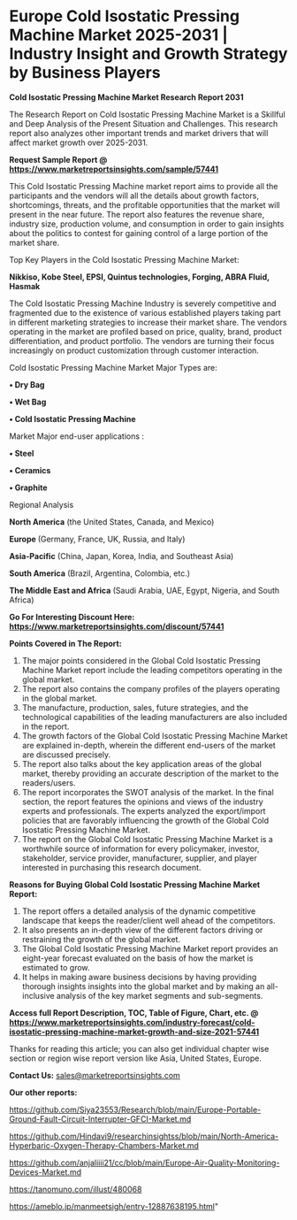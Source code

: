 # Europe Cold Isostatic Pressing Machine Market 2025-2031 | Industry Insight and Growth Strategy by Business Players

<strong>Cold Isostatic Pressing Machine Market Research Report 2031</strong>

The Research Report on Cold Isostatic Pressing Machine Market is a Skillful and Deep Analysis of the Present Situation and Challenges. This research report also analyzes other important trends and market drivers that will affect market growth over 2025-2031.

<strong>Request Sample Report @ <a href=https://www.marketreportsinsights.com/sample/57441>https://www.marketreportsinsights.com/sample/57441</a></strong>

This Cold Isostatic Pressing Machine market report aims to provide all the participants and the vendors will all the details about growth factors, shortcomings, threats, and the profitable opportunities that the market will present in the near future. The report also features the revenue share, industry size, production volume, and consumption in order to gain insights about the politics to contest for gaining control of a large portion of the market share.

Top Key Players in the Cold Isostatic Pressing Machine Market:

<strong>Nikkiso, Kobe Steel, EPSI, Quintus technologies, Forging, ABRA Fluid, Hasmak</strong>

The Cold Isostatic Pressing Machine Industry is severely competitive and fragmented due to the existence of various established players taking part in different marketing strategies to increase their market share. The vendors operating in the market are profiled based on price, quality, brand, product differentiation, and product portfolio. The vendors are turning their focus increasingly on product customization through customer interaction.

Cold Isostatic Pressing Machine Market Major Types are:

<strong>• Dry Bag

• Wet Bag

• Cold Isostatic Pressing Machine</strong>

Market Major end-user applications :

<strong>• Steel

• Ceramics

• Graphite</strong>

Regional Analysis

</u><strong><b>North America</b></strong> (the United States, Canada, and Mexico)

<strong><b>Europe </b></strong>(Germany, France, UK, Russia, and Italy)

<strong><b>Asia-Pacific</b></strong> (China, Japan, Korea, India, and Southeast Asia)

<strong><b>South America</b></strong> (Brazil, Argentina, Colombia, etc.)

<strong><b>The Middle East and Africa</b></strong> (Saudi Arabia, UAE, Egypt, Nigeria, and South Africa)

<strong>Go For Interesting Discount Here: <a href=https://www.marketreportsinsights.com/discount/57441>https://www.marketreportsinsights.com/discount/57441</a></strong>

<strong>Points Covered in The Report:</strong>
<ol>
  <li>The major points considered in the Global Cold Isostatic Pressing Machine Market report include the leading competitors operating in the global market.</li>
  <li>The report also contains the company profiles of the players operating in the global market.</li>
  <li>The manufacture, production, sales, future strategies, and the technological capabilities of the leading manufacturers are also included in the report.</li>
  <li>The growth factors of the Global Cold Isostatic Pressing Machine Market are explained in-depth, wherein the different end-users of the market are discussed precisely.</li>
  <li>The report also talks about the key application areas of the global market, thereby providing an accurate description of the market to the readers/users.</li>
  <li>The report incorporates the SWOT analysis of the market. In the final section, the report features the opinions and views of the industry experts and professionals. The experts analyzed the export/import policies that are favorably influencing the growth of the Global Cold Isostatic Pressing Machine Market.</li>
  <li>The report on the Global Cold Isostatic Pressing Machine Market is a worthwhile source of information for every policymaker, investor, stakeholder, service provider, manufacturer, supplier, and player interested in purchasing this research document.</li>
</ol>
<strong>Reasons for Buying Global Cold Isostatic Pressing Machine Market Report:</strong>

<ol>
  <li>The report offers a detailed analysis of the dynamic competitive landscape that keeps the reader/client well ahead of the competitors.</li>
  <li>It also presents an in-depth view of the different factors driving or restraining the growth of the global market.</li>
  <li>The Global Cold Isostatic Pressing Machine Market report provides an eight-year forecast evaluated on the basis of how the market is estimated to grow.</li>
  <li>It helps in making aware business decisions by having providing thorough insights insights into the global market and by making an all-inclusive analysis of the key market segments and sub-segments.</li>
</ol>
<strong>Access full Report Description, TOC, Table of Figure, Chart, etc. @ <a href=https://www.marketreportsinsights.com/industry-forecast/cold-isostatic-pressing-machine-market-growth-and-size-2021-57441>https://www.marketreportsinsights.com/industry-forecast/cold-isostatic-pressing-machine-market-growth-and-size-2021-57441</a></strong>


Thanks for reading this article; you can also get individual chapter wise section or region wise report version like Asia, United States, Europe.

<strong>Contact Us:</strong>
sales@marketreportsinsights.com

<strong>Our other reports:</strong>

<a href=https://github.com/Siya23553/Research/blob/main/Europe-Portable-Ground-Fault-Circuit-Interrupter-GFCI-Market.md>https://github.com/Siya23553/Research/blob/main/Europe-Portable-Ground-Fault-Circuit-Interrupter-GFCI-Market.md</a>

<a href=https://github.com/Hindavi9/researchinsightss/blob/main/North-America-Hyperbaric-Oxygen-Therapy-Chambers-Market.md>https://github.com/Hindavi9/researchinsightss/blob/main/North-America-Hyperbaric-Oxygen-Therapy-Chambers-Market.md</a>

<a href=https://github.com/anjaliiii21/cc/blob/main/Europe-Air-Quality-Monitoring-Devices-Market.md>https://github.com/anjaliiii21/cc/blob/main/Europe-Air-Quality-Monitoring-Devices-Market.md</a>

<a href=https://tanomuno.com/illust/480068>https://tanomuno.com/illust/480068</a>

<a href=https://ameblo.jp/manmeetsigh/entry-12887638195.html>https://ameblo.jp/manmeetsigh/entry-12887638195.html</a>"
